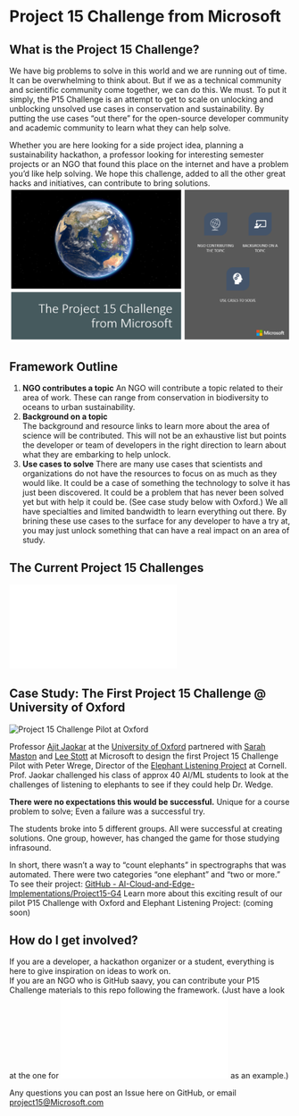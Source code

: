 # Project 15 Challenge from Microsoft

## What is the Project 15 Challenge?
We have big problems to solve in this world and we are running out of time.  It can be overwhelming to think about.  But if we as a technical community and scientific community come together, we can do this. We must.
To put it simply, the P15 Challenge is an attempt to get to scale on unlocking and unblocking unsolved use cases in conservation and sustainability.  By putting the use cases “out there” for the open-source developer community and academic community to learn what they can help solve. 

Whether you are here looking for a side project idea, planning a sustainability hackathon, a professor looking for interesting semester projects or an NGO that found this place on the internet and have a problem you’d like help solving.  We hope this challenge, added to all the other great hacks and initiatives, can contribute to bring solutions. 
![Project 15 Challenge Framework](media/P15-challenge-framework.png)
## Framework Outline
1. **NGO contributes a topic**
An NGO will contribute a topic related to their area of work.  These can range from conservation in biodiversity to oceans to urban sustainability. 
1. **Background on a topic**	
The background and resource links to learn more about the area of science will be contributed. This will not be an exhaustive list but points the developer or team of developers in the right direction to learn about what they are embarking to help unlock.
1. **Use cases to solve**
There are many use cases that scientists and organizations do not have the resources to focus on as much as they would like.  It could be a case of something the technology to solve it has just been discovered.  It could be a problem that has never been solved yet but with help it could be. (See case study below with Oxford.) We all have specialties and limited bandwidth to learn everything out there. By brining these use cases to the surface for any developer to have a try at, you may just unlock something that can have a real impact on an area of study.

## The Current Project 15 Challenges
![Elephant Listening Project](Elephant-Listening-Project/introduction.md)

## Case Study:  The First Project 15 Challenge @ University of Oxford
![Project 15 Challenge Pilot at Oxford](media/p15-challenge-oxford.png)

Professor [Ajit Jaokar](https://www.linkedin.com/in/ajitjaokar/) at the [University of Oxford](https://www.ox.ac.uk/) partnered with [Sarah Maston](https://www.linkedin.com/in/smwmaston/) and [Lee Stott](https://www.linkedin.com/in/leestott/) at Microsoft to design the first Project 15 Challenge Pilot with Peter Wrege, Director of the [Elephant Listening Project](https://elephantlisteningproject.org/) at Cornell.  Prof. Jaokar challenged his class of approx 40 AI/ML students to look at the challenges of listening to elephants to see if they could help Dr. Wedge. 

**There were no expectations this would be successful.** Unique for a course problem to solve; Even a failure was a successful try.

The students broke into 5 different groups.  All were successful at creating solutions.  One group, however, has changed the game for those studying infrasound.  

In short, there wasn’t a way to “count elephants” in spectrographs that was automated.  There were two categories “one elephant” and “two or more.” 
To see their project: [GitHub - AI-Cloud-and-Edge-Implementations/Project15-G4](https://github.com/AI-Cloud-and-Edge-Implementations/Project15-G4) 
Learn more about this exciting result of our pilot P15 Challenge with Oxford and Elephant Listening Project: (coming soon)

## How do I get involved?
If you are a developer, a hackathon organizer or a student, everything is here to give inspiration on ideas to work on.  
If you are an NGO who is GitHub saavy, you can contribute your P15 Challenge materials to this repo following the framework.  (Just have a look at the one for ![Elephant Listening Project](Elephant-Listening-Project/introduction.md) as an example.)

Any questions you can post an Issue here on GitHub, or email project15@Microsoft.com
